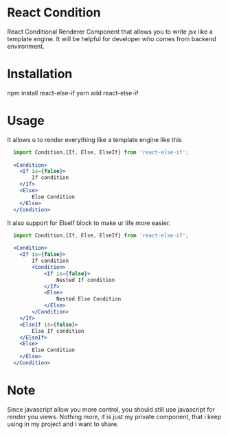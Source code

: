 # React Condition
React Conditional Renderer Component that allows you to write jsx like a template engine. It will be helpful for 
developer who comes from backend environment.

# Installation
npm install react-else-if
yarn add react-else-if

# Usage 
It allows u to render everything like a template engine like this
 
```jsx
  import Condition,{If, Else, ElseIf} from 'react-else-if';
  
  <Condition>
    <If is={false}>
        If condition                       
    </If>
    <Else>
        Else Condition
    </Else>
  </Condition>
``` 

It also support for ElseIf block to make ur life more easier.

```jsx
  import Condition,{If, Else, ElseIf} from 'react-else-if';
  
  <Condition>
    <If is={false}>
        If condition
        <Condition>
            <If is={false}>
                Nested If condition
            </If>
            <Else>
                Nested Else Condition
            </Else>
        </Condition>                        
    </If>
    <ElseIf is={false}>
        Else If condition
    </ElseIf>
    <Else>
        Else Condition
    </Else>
  </Condition>
```

# Note

Since javascript allow you more control, you should still use javascript for render you views. 
Nothing more, it is just my private component, that i keep using in my project and I want to share.


